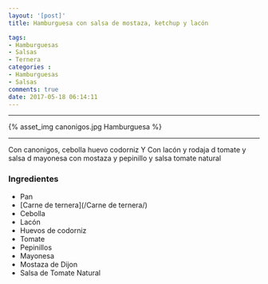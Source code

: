 ```yaml
---
layout: '[post]'
title: Hamburguesa con salsa de mostaza, ketchup y lacón

tags:
- Hamburguesas
- Salsas
- Ternera
categories :
- Hamburguesas
- Salsas
comments: true
date: 2017-05-18 06:14:11
---
```

---
{% asset_img canonigos.jpg Hamburguesa %}


---
Con canonigos, cebolla huevo codorniz Y Con lacón y rodaja d tomate y salsa d mayonesa con mostaza y pepinillo y salsa tomate natural

### Ingredientes

- Pan
- [Carne de ternera](/Carne de ternera/)
- Cebolla
- Lacón
- Huevos de codorniz
- Tomate
- Pepinillos
- Mayonesa
- Mostaza de Dijon
- Salsa de Tomate Natural

